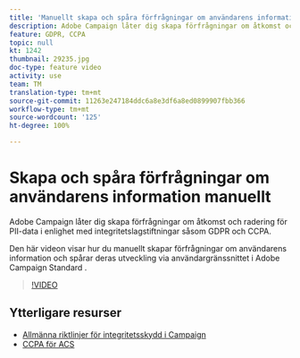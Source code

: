 ```yaml
---
title: 'Manuellt skapa och spåra förfrågningar om användarens information via användargränssnittet i Adobe Campaign '
description: Adobe Campaign låter dig skapa förfrågningar om åtkomst och radering för PII-data i enlighet med integritetslagstiftningar såsom GDPR och CCPA. Den här videon visar hur du manuellt skapar förfrågningar om användarens information och spårar deras utveckling via användargränssnittet i Adobe Campaign Standard .
feature: GDPR, CCPA
topic: null
kt: 1242
thumbnail: 29235.jpg
doc-type: feature video
activity: use
team: TM
translation-type: tm+mt
source-git-commit: 11263e247184ddc6a8e3df6a8ed0899907fbb366
workflow-type: tm+mt
source-wordcount: '125'
ht-degree: 100%

---
```



# Skapa och spåra förfrågningar om användarens information manuellt

Adobe Campaign låter dig skapa förfrågningar om åtkomst och radering för PII-data i enlighet med integritetslagstiftningar såsom GDPR och CCPA.

Den här videon visar hur du manuellt skapar förfrågningar om användarens information och spårar deras utveckling via användargränssnittet i Adobe Campaign Standard .

>[!VIDEO](https://video.tv.adobe.com/v/29235?quality=12)

## Ytterligare resurser

* [Allmänna riktlinjer för integritetsskydd i Campaign](https://helpx.adobe.com/se/campaign/kb/campaign-privacy-overview.html)
* [CCPA för ACS](https://helpx.adobe.com/se/campaign/kb/acs-privacy.html#ccpa)
